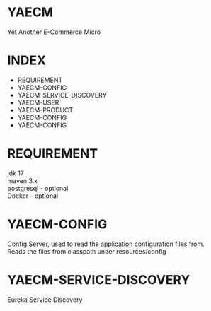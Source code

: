 # YAECM

Yet Another E-Commerce Micro

# INDEX

- REQUIREMENT
- YAECM-CONFIG
- YAECM-SERVICE-DISCOVERY
- YAECM-USER
- YAECM-PRODUCT
- YAECM-CONFIG
- YAECM-CONFIG

# REQUIREMENT

jdk 17  
maven 3.x  
postgresql - optional  
Docker - optional

# YAECM-CONFIG

Config Server, used to read the application configuration files from.  
Reads the files from classpath under resources/config

# YAECM-SERVICE-DISCOVERY

Eureka Service Discovery



